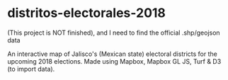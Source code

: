 # distritos-electorales-2018

(This project is NOT finished), and I need to find the official .shp/geojson data

An interactive map of Jalisco's (Mexican state) electoral districts for the upcoming 2018 elections. Made using Mapbox, Mapbox GL JS, Turf & D3 (to import data). 

